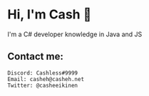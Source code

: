 # Hi, I'm Cash :wave: 


I'm a C# developer knowledge in Java and JS

## Contact me:
```
Discord: Cashless#9999
Email: casheh@casheh.net
Twitter: @casheeikinen
```
